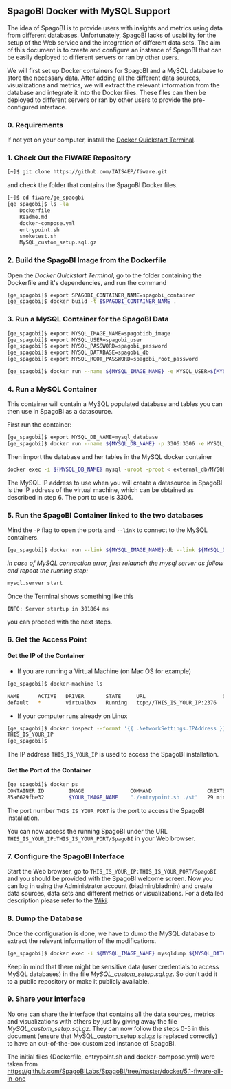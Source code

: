 ## SpagoBI Docker with MySQL Support
The idea of SpagoBI is to provide users with insights and metrics using data from different databases. Unfortunately, SpagoBI lacks of usability for the setup of the Web service and the integration of different data sets.
The aim of this document is to create and configure an instance of SpagoBI that can be easily deployed to different servers or ran by other users.

We will first set up Docker containers for SpagoBI and a MySQL database to store the necessary data. After adding all the different data sources, visualizations and metrics, we will extract the relevant information from the database and integrate it into the Docker files. These files can then be deployed to different servers or ran by other users to provide the pre-configured interface.

### 0. Requirements

If not yet on your computer, install the [Docker Quickstart Terminal](https://docs.docker.com/).

### 1. Check Out the FIWARE Repository

```bash
[~]$ git clone https://github.com/IAIS4EP/fiware.git
```

and check the folder that contains the SpagoBI Docker files.

```bash
[~]$ cd fiware/ge_spaogbi
[ge_spagobi]$ ls -la
    Dockerfile
    Readme.md
    docker-compose.yml
    entrypoint.sh
    smoketest.sh
    MySQL_custom_setup.sql.gz
```

### 2. Build the SpagoBI Image from the Dockerfile

Open the *Docker Quickstart Terminal*, go to the folder containing the Dockerfile and it's dependencies, and run the command
```bash
[ge_spagobi]$ export SPAGOBI_CONTAINER_NAME=spagobi_container
[ge_spagobi]$ docker build -t $SPAGOBI_CONTAINER_NAME .
```

### 3. Run a MySQL Container for the SpagoBI Data

```bash
[ge_spagobi]$ export MYSQL_IMAGE_NAME=spagobidb_image
[ge_spagobi]$ export MYSQL_USER=spagobi_user
[ge_spagobi]$ export MYSQL_PASSWORD=spagobi_password
[ge_spagobi]$ export MYSQL_DATABASE=spagobi_db
[ge_spagobi]$ export MYSQL_ROOT_PASSWORD=spagobi_root_password

[ge_spagobi]$ docker run --name ${MYSQL_IMAGE_NAME} -e MYSQL_USER=${MYSQL_USER} -e MYSQL_PASSWORD=${MYSQL_PASSWORD} -e MYSQL_DATABASE=${MYSQL_DATABASE} -e MYSQL_ROOT_PASSWORD=${MYSQL_ROOT_PASSWORD} -d mysql
```

### 4. Run a MySQL Container

This container will contain a MySQL populated database and tables you can then use in SpagoBI as a datasource.

First run the container:
```bash
[ge_spagobi]$ export MYSQL_DB_NAME=mysql_database
[ge_spagobi]$ docker run --name ${MYSQL_DB_NAME} -p 3306:3306 -e MYSQL_ROOT_PASSWORD=root -d mysql
```

Then import the database and her tables in the MySQL docker container
```bash
docker exec -i ${MYSQL_DB_NAME} mysql -uroot -proot < external_db/MYSQL_external_db_dump.sql
```

The MySQL IP address to use when you will create a datasource in SpagoBI is the IP address of the virtual machine, which can be obtained as described in step 6.
The port to use is 3306.


### 5. Run the SpagoBI Container linked to the two databases

Mind the `-P` flag to open the ports and `--link` to connect to the MySQL containers.

```bash
[ge_spagobi]$ docker run --link ${MYSQL_IMAGE_NAME}:db --link ${MYSQL_DB_NAME}:external_db -P ${SPAGOBI_CONTAINER_NAME}
```

*in case of MySQL connection error, first relaunch the mysql server as follow and repeat the running step:*
```bash
mysql.server start
```

Once the Terminal shows something like this
```
INFO: Server startup in 301864 ms
```
you can proceed with the next steps.

### 6. Get the Access Point

#### Get the IP of the Container

- If you are running a Virtual Machine (on Mac OS for example)

```bash
[ge_spagobi]$ docker-machine ls

NAME      ACTIVE   DRIVER       STATE     URL                         SWARM
default   *        virtualbox   Running   tcp://THIS_IS_YOUR_IP:2376   
```

- If your computer runs already on Linux

```bash
[ge_spagobi]$ docker inspect --format '{{ .NetworkSettings.IPAddress }}' spagobi
THIS_IS_YOUR_IP
[ge_spagobi]$
```

The IP address `THIS_IS_YOUR_IP` is used to access the SpagoBI installation.

#### Get the Port of the Container

```bash
[ge_spagobi]$ docker ps
CONTAINER ID        IMAGE               COMMAND                  CREATED             STATUS              PORTS                                  NAMES
85a6629fbe32        $YOUR_IMAGE_NAME    "./entrypoint.sh ./st"   29 minutes ago      Up 29 minutes       0.0.0.0:THIS_IS_YOUR_PORT->8080/tcp    fantastic_fiware
```

The port number `THIS_IS_YOUR_PORT` is the port to access the SpagoBI installation.

You can now access the running SpagoBI under the URL `THIS_IS_YOUR_IP:THIS_IS_YOUR_PORT/SpagoBI` in your Web browser.

### 7. Configure the SpagoBI Interface

Start the Web browser, go to `THIS_IS_YOUR_IP:THIS_IS_YOUR_PORT/SpagoBI` and you should be provided with the SpagoBI welcome screen. Now you can log in using the Administrator account (biadmin/biadmin) and create data sources, data sets and different metrics or visualizations. For a detailed description please refer to the [Wiki](http://wiki.spagobi.org/).

### 8. Dump the Database

Once the configuration is done, we have to dump the MySQL database to extract the relevant information of the modifications.

```bash
[ge_spagobi]$ docker exec -i ${MYSQL_IMAGE_NAME} mysqldump ${MYSQL_DATABASE} -u${MYSQL_USER} -p${MYSQL_PASSWORD} | gzip  > MySQL_custom_setup.sql.gz
```

Keep in mind that there might be sensitive data (user credentials to access MySQL databases) in the file *MySQL_custom_setup.sql.gz*. So don't add it to a public repository or make it publicly available.

### 9. Share your interface

No one can share the interface that contains all the data sources, metrics and visualizations with others by just by giving away the file *MySQL_custom_setup.sql.gz*. They can now follow the steps 0-5 in this document (ensure that  MySQL_custom_setup.sql.gz is replaced correctly) to have an out-of-the-box customized instance of SpagoBI.


The initial files {Dockerfile, entrypoint.sh and docker-compose.yml} were taken from https://github.com/SpagoBILabs/SpagoBI/tree/master/docker/5.1-fiware-all-in-one
